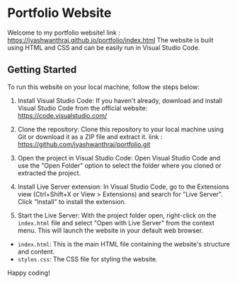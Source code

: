 # Portfolio Website

Welcome to my portfolio website! link : https://jyashwanthraj.github.io/portfolio/index.html
The website is built using HTML and CSS and can be easily run in Visual Studio Code.

## Getting Started

To run this website on your local machine, follow the steps below:

1. Install Visual Studio Code: If you haven't already, download and install Visual Studio Code from the official website: https://code.visualstudio.com/

3. Clone the repository: Clone this repository to your local machine using Git or download it as a ZIP file and extract it.
   link : https://github.com/jyashwanthraj/portfolio.git

5. Open the project in Visual Studio Code: Open Visual Studio Code and use the "Open Folder" option to select the folder where you cloned or extracted the project.

6. Install Live Server extension: In Visual Studio Code, go to the Extensions view (Ctrl+Shift+X or View > Extensions) and search for "Live Server". Click "Install" to install the extension.

7. Start the Live Server: With the project folder open, right-click on the `index.html` file and select "Open with Live Server" from the context menu. This will launch the website in your default web browser.


- `index.html`: This is the main HTML file containing the website's structure and content.
- `styles.css`: The CSS file for styling the website.

Happy coding!

